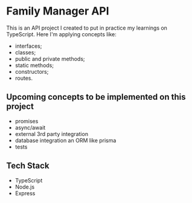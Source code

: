 # Family Manager API

This is an API project I created to put in practice my learnings on TypeScript. Here I'm applying concepts like:
- interfaces;
- classes;
- public and private methods;
- static methods;
- constructors;
- routes.

## Upcoming concepts to be implemented on this project
- promises
- async/await
- external 3rd party integration
- database integration an ORM like prisma
- tests

## Tech Stack
- TypeScript
- Node.js
- Express